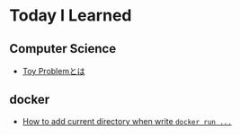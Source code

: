 # Today I Learned


## Computer Science

 - [Toy Problemとは](./toyproblem.md)

## docker

 - [How to add current directory when write `docker run ...`](./dockerpwd.md)
